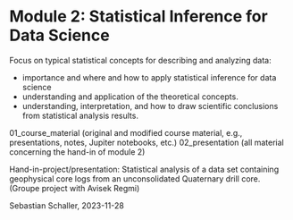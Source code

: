 # Module 2: Statistical Inference for Data Science

Focus on typical statistical concepts for describing and analyzing data:
- importance and where and how to apply statistical inference for data science
- understanding and application of the theoretical concepts.
- understanding, interpretation, and how to draw scientific conclusions from statistical analysis results.

01_course_material (original and modified course material, e.g., presentations, notes, Jupiter notebooks, etc.)
02_presentation (all material concerning the hand-in of module 2)

Hand-in-project/presentation: Statistical analysis of a data set containing geophysical core logs from an unconsolidated Quaternary drill core. (Groupe project with Avisek Regmi) 


Sebastian Schaller, 2023-11-28

